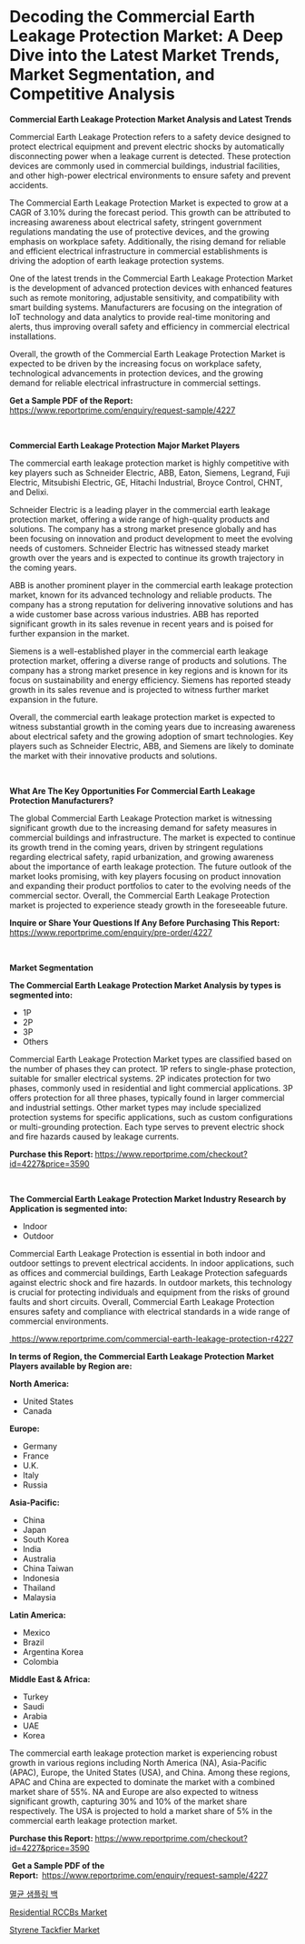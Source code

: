 <p><h1>Decoding the Commercial Earth Leakage Protection Market: A Deep Dive into the Latest Market Trends, Market Segmentation, and Competitive Analysis</h1></p><p><strong>Commercial Earth Leakage Protection Market Analysis and Latest Trends</strong></p>
<p><p>Commercial Earth Leakage Protection refers to a safety device designed to protect electrical equipment and prevent electric shocks by automatically disconnecting power when a leakage current is detected. These protection devices are commonly used in commercial buildings, industrial facilities, and other high-power electrical environments to ensure safety and prevent accidents.</p><p>The Commercial Earth Leakage Protection Market is expected to grow at a CAGR of 3.10% during the forecast period. This growth can be attributed to increasing awareness about electrical safety, stringent government regulations mandating the use of protective devices, and the growing emphasis on workplace safety. Additionally, the rising demand for reliable and efficient electrical infrastructure in commercial establishments is driving the adoption of earth leakage protection systems.</p><p>One of the latest trends in the Commercial Earth Leakage Protection Market is the development of advanced protection devices with enhanced features such as remote monitoring, adjustable sensitivity, and compatibility with smart building systems. Manufacturers are focusing on the integration of IoT technology and data analytics to provide real-time monitoring and alerts, thus improving overall safety and efficiency in commercial electrical installations.</p><p>Overall, the growth of the Commercial Earth Leakage Protection Market is expected to be driven by the increasing focus on workplace safety, technological advancements in protection devices, and the growing demand for reliable electrical infrastructure in commercial settings.</p></p>
<p><strong>Get a Sample PDF of the Report:&nbsp;</strong> <a href="https://www.reportprime.com/enquiry/request-sample/4227">https://www.reportprime.com/enquiry/request-sample/4227</a></p>
<p>&nbsp;</p>
<p><strong>Commercial Earth Leakage Protection Major Market Players</strong></p>
<p><p>The commercial earth leakage protection market is highly competitive with key players such as Schneider Electric, ABB, Eaton, Siemens, Legrand, Fuji Electric, Mitsubishi Electric, GE, Hitachi Industrial, Broyce Control, CHNT, and Delixi. </p><p>Schneider Electric is a leading player in the commercial earth leakage protection market, offering a wide range of high-quality products and solutions. The company has a strong market presence globally and has been focusing on innovation and product development to meet the evolving needs of customers. Schneider Electric has witnessed steady market growth over the years and is expected to continue its growth trajectory in the coming years.</p><p>ABB is another prominent player in the commercial earth leakage protection market, known for its advanced technology and reliable products. The company has a strong reputation for delivering innovative solutions and has a wide customer base across various industries. ABB has reported significant growth in its sales revenue in recent years and is poised for further expansion in the market.</p><p>Siemens is a well-established player in the commercial earth leakage protection market, offering a diverse range of products and solutions. The company has a strong market presence in key regions and is known for its focus on sustainability and energy efficiency. Siemens has reported steady growth in its sales revenue and is projected to witness further market expansion in the future.</p><p>Overall, the commercial earth leakage protection market is expected to witness substantial growth in the coming years due to increasing awareness about electrical safety and the growing adoption of smart technologies. Key players such as Schneider Electric, ABB, and Siemens are likely to dominate the market with their innovative products and solutions.</p></p>
<p>&nbsp;</p>
<p><strong>What Are The Key Opportunities For Commercial Earth Leakage Protection Manufacturers?</strong></p>
<p><p>The global Commercial Earth Leakage Protection market is witnessing significant growth due to the increasing demand for safety measures in commercial buildings and infrastructure. The market is expected to continue its growth trend in the coming years, driven by stringent regulations regarding electrical safety, rapid urbanization, and growing awareness about the importance of earth leakage protection. The future outlook of the market looks promising, with key players focusing on product innovation and expanding their product portfolios to cater to the evolving needs of the commercial sector. Overall, the Commercial Earth Leakage Protection market is projected to experience steady growth in the foreseeable future.</p></p>
<p><strong>Inquire or Share Your Questions If Any Before Purchasing This Report:</strong> <a href="https://www.reportprime.com/enquiry/pre-order/4227">https://www.reportprime.com/enquiry/pre-order/4227</a></p>
<p>&nbsp;</p>
<p><strong>Market Segmentation</strong></p>
<p><strong>The Commercial Earth Leakage Protection Market Analysis by types is segmented into:</strong></p>
<p><ul><li>1P</li><li>2P</li><li>3P</li><li>Others</li></ul></p>
<p><p>Commercial Earth Leakage Protection Market types are classified based on the number of phases they can protect. 1P refers to single-phase protection, suitable for smaller electrical systems. 2P indicates protection for two phases, commonly used in residential and light commercial applications. 3P offers protection for all three phases, typically found in larger commercial and industrial settings. Other market types may include specialized protection systems for specific applications, such as custom configurations or multi-grounding protection. Each type serves to prevent electric shock and fire hazards caused by leakage currents.</p></p>
<p><strong>Purchase this Report:&nbsp;</strong><a href="https://www.reportprime.com/checkout?id=4227&price=3590">https://www.reportprime.com/checkout?id=4227&price=3590</a></p>
<p>&nbsp;</p>
<p><strong>The Commercial Earth Leakage Protection Market Industry Research by Application is segmented into:</strong></p>
<p><ul><li>Indoor</li><li>Outdoor</li></ul></p>
<p><p>Commercial Earth Leakage Protection is essential in both indoor and outdoor settings to prevent electrical accidents. In indoor applications, such as offices and commercial buildings, Earth Leakage Protection safeguards against electric shock and fire hazards. In outdoor markets, this technology is crucial for protecting individuals and equipment from the risks of ground faults and short circuits. Overall, Commercial Earth Leakage Protection ensures safety and compliance with electrical standards in a wide range of commercial environments.</p></p>
<p><a href="https://www.reportprime.com/commercial-earth-leakage-protection-r4227">&nbsp;https://www.reportprime.com/commercial-earth-leakage-protection-r4227</a></p>
<p><strong>In terms of Region, the Commercial Earth Leakage Protection Market Players available by Region are:</strong></p>
<p>
    <p> <strong> North America: </strong>
        <ul>
            <li>United States</li>
            <li>Canada</li>
        </ul>
        </p> 
    <p> <strong> Europe: </strong>
        <ul>
            <li>Germany</li>
            <li>France</li>
            <li>U.K.</li>
            <li>Italy</li>
            <li>Russia</li>
        </ul>
        </p> 
    <p> <strong> Asia-Pacific: </strong>
        <ul>
            <li>China</li>
            <li>Japan</li>
            <li>South Korea</li>
            <li>India</li>
            <li>Australia</li>
            <li>China Taiwan</li>
            <li>Indonesia</li>
            <li>Thailand</li>
            <li>Malaysia</li>
        </ul>
        </p> 
    <p> <strong> Latin America: </strong>
        <ul>
            <li>Mexico</li>
            <li>Brazil</li>
            <li>Argentina Korea</li>
            <li>Colombia</li>
        </ul>
        </p> 
    <p> <strong> Middle East & Africa: </strong>
        <ul>
            <li>Turkey</li>
            <li>Saudi</li>
            <li>Arabia</li>
            <li>UAE</li>
            <li>Korea</li>
        </ul>
    </p>
    </p>
<p><p>The commercial earth leakage protection market is experiencing robust growth in various regions including North America (NA), Asia-Pacific (APAC), Europe, the United States (USA), and China. Among these regions, APAC and China are expected to dominate the market with a combined market share of 55%. NA and Europe are also expected to witness significant growth, capturing 30% and 10% of the market share respectively. The USA is projected to hold a market share of 5% in the commercial earth leakage protection market.</p></p>
<p><strong>Purchase this Report: </strong><a href="https://www.reportprime.com/checkout?id=4227&price=3590">https://www.reportprime.com/checkout?id=4227&price=3590</a></p>
<p>&nbsp;<strong>Get a Sample PDF of the Report:&nbsp;&nbsp;</strong><a href="https://www.reportprime.com/enquiry/request-sample/4227">https://www.reportprime.com/enquiry/request-sample/4227</a></p>
<p><strong></strong></p>
<p><p><a href="https://medium.com/@thadnader1941/%EC%82%B4%EA%B7%A0-%EC%83%98%ED%94%8C%EB%A7%81-%EB%B0%B1-%EC%8B%9C%EC%9E%A5%EC%9D%80-%EC%8B%9C%EC%9E%A5-%EC%A0%90%EC%9C%A0%EC%9C%A8-%EC%8B%9C%EC%9E%A5-%EB%8F%99%ED%96%A5-%EB%B0%8F-%EC%8B%9C%EC%9E%A5-%EC%84%B1%EC%9E%A5%EC%97%90-%EB%8C%80%ED%95%9C-%EC%A0%95%EB%B3%B4%EB%A5%BC-%EC%A0%9C%EA%B3%B5%ED%95%A9%EB%8B%88%EB%8B%A4-75305c2a8f07">멸균 샘플링 백</a></p><p><a href="https://github.com/JennyferFeil2023/Market-Research-Report-List-1/blob/main/residential-rccbs-market.md">Residential RCCBs Market</a></p><p><a href="https://view.publitas.com/reportprime-1/styrene-tackfier-market-trends-forecast-and-competitive-analysis-to-2031/">Styrene Tackfier Market</a></p></p>